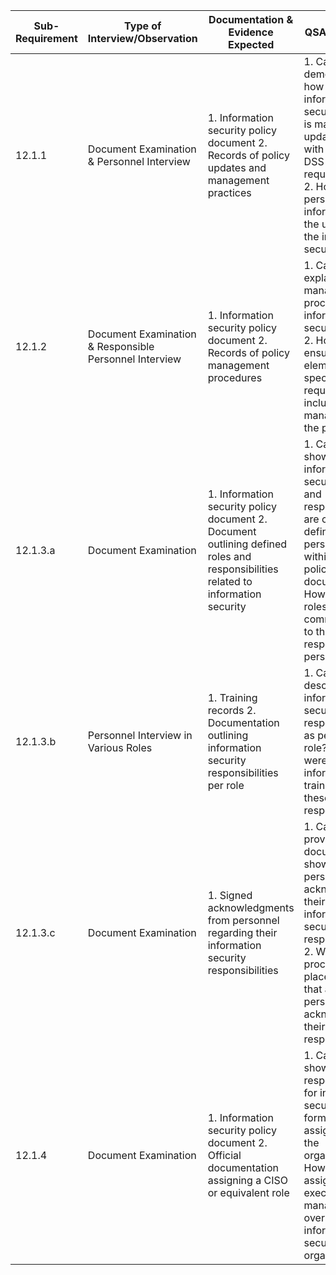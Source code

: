
| Sub-Requirement | Type of Interview/Observation                          | Documentation & Evidence Expected                                                                                                | QSA Questions                                                                                                                                                                                                   |
| --------------- | ------------------------------------------------------ | -------------------------------------------------------------------------------------------------------------------------------- | --------------------------------------------------------------------------------------------------------------------------------------------------------------------------------------------------------------- |
| 12.1.1          | Document Examination & Personnel Interview             | 1. Information security policy document 2. Records of policy updates and management practices                                    | 1. Can you demonstrate how the information security policy is managed and updated in line with the PCI DSS requirements? 2. How are personnel informed about the updates in the information security policy?    |
| 12.1.2          | Document Examination & Responsible Personnel Interview | 1. Information security policy document 2. Records of policy management procedures                                               | 1. Can you explain the management process for the information security policy? 2. How do you ensure that all elements specified in this requirement are included and managed within the policy?                 |
| 12.1.3.a        | Document Examination                                   | 1. Information security policy document 2. Document outlining defined roles and responsibilities related to information security | 1. Can you show where the information security roles and responsibilities are clearly defined for all personnel within the policy documents? 2. How are these roles communicated to the respective personnel?   |
| 12.1.3.b        | Personnel Interview in Various Roles                   | 1. Training records 2. Documentation outlining information security responsibilities per role                                    | 1. Can you describe your information security responsibilities as per your role? 2. How were you informed or trained about these responsibilities?                                                              |
| 12.1.3.c        | Document Examination                                   | 1. Signed acknowledgments from personnel regarding their information security responsibilities                                   | 1. Can you provide documentation showing that personnel acknowledge their information security responsibilities? 2. What process is in place to ensure that all personnel acknowledge their responsibilities?   |
| 12.1.4          | Document Examination                                   | 1. Information security policy document 2. Official documentation assigning a CISO or equivalent role                            | 1. Can you show where the responsibility for information security is formally assigned within the organization? 2. How does the assigned executive manage and oversee information security in the organization? |
